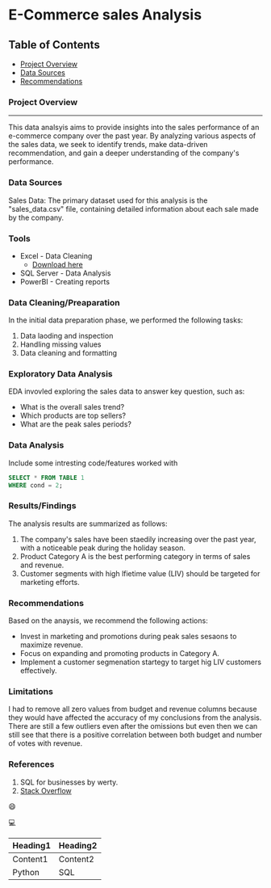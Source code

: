 # E-Commerce sales Analysis

## Table of Contents
- [Project Overview](#project-overview)
- [Data Sources](#data-sources)
- [Recommendations](#recommendations)
### Project Overview
---

This data analsyis aims to provide insights into the sales performance of an e-commerce company over the past year. By analyzing various aspects of the sales data, we seek to identify trends, make data-driven recommendation, and gain a deeper understanding of the company's performance.

### Data Sources

Sales Data: The primary dataset used for this analysis is the "sales_data.csv" file, containing detailed information about each sale made by the company.

### Tools

- Excel -  Data Cleaning
   - [Download here](https://microsoft.com)
- SQL Server - Data Analysis
- PowerBI - Creating reports


### Data Cleaning/Preaparation

In the initial data preparation phase, we performed the following tasks:
1. Data laoding and inspection
2. Handling missing values
3. Data cleaning and formatting

### Exploratory Data Analysis

EDA invovled exploring the sales data to answer key question, such as:
- What is the overall sales trend?
- Which products are top sellers?
- What are the peak sales periods?

### Data Analysis

Include some intresting code/features worked with

```sql
SELECT * FROM TABLE 1
WHERE cond = 2;
```

### Results/Findings

The analysis results are summarized as follows:
1. The company's sales have been staedily increasing over the past year, with a noticeable peak during the holiday season.
2. Product Category A is the best performing category in terms of sales and revenue.
3. Customer segments with high lfietime value (LIV) should be targeted for marketing efforts.


### Recommendations

Based on the anaysis, we recommend the following actions:
- Invest in marketing and promotions during peak sales sesaons to maximize revenue.
- Focus on expanding and promoting products in Category A.
- Implement a customer segmenation startegy to target hig LIV customers effectively.

### Limitations

I had to remove all zero values from budget and revenue columns because they would have affected the accuracy of my conclusions from the analysis. There are still a few outliers even after the omissions but even then we can still see that there is a positive correlation between both budget and number of votes with revenue.

### References

1. SQL for businesses by werty.
2. [Stack Overflow](htttps//stackoverflow.com)

😄

💻

|Heading1|Heading2|
|--------|--------|
|Content1|Content2|
|Python|SQL|
